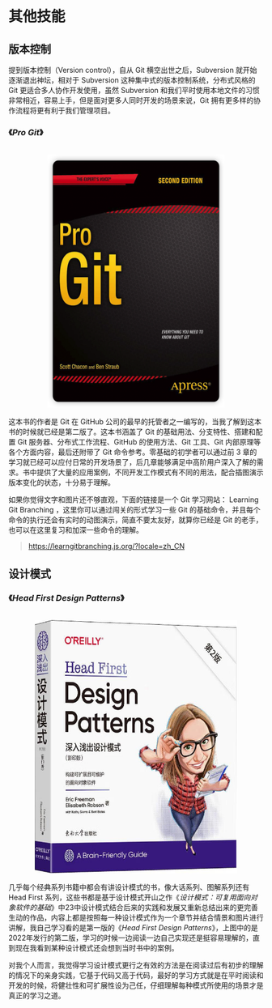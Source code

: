 # 其他技能
## 版本控制

提到版本控制（Version control），自从 Git 横空出世之后，Subversion 就开始逐渐退出神坛，相对于 Subversion 这种集中式的版本控制系统，分布式风格的 Git 更适合多人协作开发使用，虽然 Subversion 和我们平时使用本地文件的习惯非常相近，容易上手，但是面对更多人同时开发的场景来说，Git 拥有更多样的协作流程将更有利于我们管理项目。

### 《_Pro Git_》

<br/>
<div style="text-align: center;">
  <img src="/assets/images/books/pro-git.png" alt="pro git" style="width:350px;height:500px;">
</div>

这本书的作者是 Git 在 GitHub 公司的最早的托管者之一编写的，当我了解到这本书的时候就已经是第二版了。这本书涵盖了 Git 的基础用法、分支特性、搭建和配置 Git 服务器、分布式工作流程、GitHub 的使用方法、Git 工具、Git 内部原理等各个方面内容，最后还附带了 Git 命令参考。零基础的初学者可以通过前 3 章的学习就已经可以应付日常的开发场景了，后几章能够满足中高阶用户深入了解的需求。书中提供了大量的应用案例，不同开发工作模式有不同的用法，配合插图演示版本变化的状态，十分易于理解。

如果你觉得文字和图片还不够直观，下面的链接是一个 Git 学习网站： Learning Git Branching ，这里你可以通过闯关的形式学习一些 Git 的基础命令，并且每个命令的执行还会有实时的动图演示，简直不要太友好，就算你已经是 Git 的老手，也可以在这里复习和加深一些命令的理解。

> https://learngitbranching.js.org/?locale=zh_CN

## 设计模式
### 《_Head First Design Patterns_》

<br/>
<div style="text-align: center;">
  <img src="/assets/images/books/head-first-design-patterns.png" alt="Head First Design Patterns" style="width:400px;height:500px;">
</div>

几乎每个经典系列书籍中都会有讲设计模式的书，像大话系列、图解系列还有 Head First 系列，这些书都是基于设计模式开山之作《_设计模式：可复用面向对象软件的基础_》中23中设计模式结合后来的实践和发展又重新总结出来的更完善生动的作品，内容上都是按照每一种设计模式作为一个章节并结合情景和图片进行讲解，我自己学习看的是第一版的《_Head First Design Patterns_》，上图中的是2022年发行的第二版，学习的时候一边阅读一边自己实现还是挺容易理解的，直到现在我看到某种设计模式还会想到当时书中的案例。

对我个人而言，我觉得学习设计模式更行之有效的方法是在阅读过后有初步的理解的情况下的亲身实践，它基于代码又高于代码，最好的学习方式就是在平时阅读和开发的时候，将健壮性和可扩展性设为己任，仔细理解每种模式所使用的场景才是真正的学习之道。